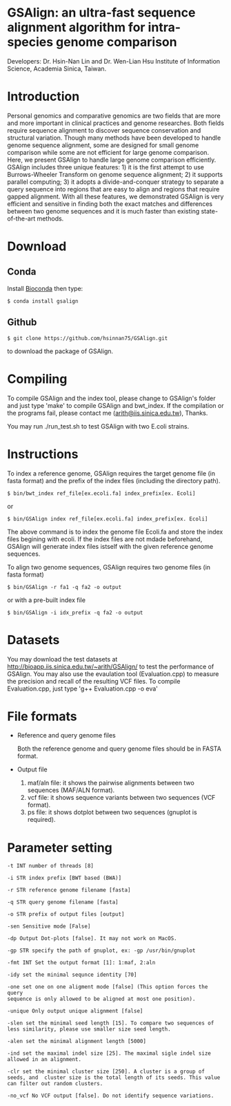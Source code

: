 GSAlign: an ultra-fast sequence alignment algorithm for intra-species genome comparison
===================

Developers: Dr. Hsin-Nan Lin and Dr. Wen-Lian Hsu Institute of Information Science, Academia Sinica, Taiwan.

# Introduction

Personal genomics and comparative genomics are two fields that are more and more important in clinical practices and genome researches. Both fields require sequence alignment to discover sequence conservation and structural variation. Though many methods have been developed to handle genome sequence alignment, some are designed for small genome comparison while some are not efficient for large genome comparison. Here, we present GSAlign to handle large genome comparison efficiently. GSAlign includes three unique features: 1) it is the first attempt to use Burrows-Wheeler Transform on genome sequence alignment; 2) it supports parallel computing; 3) it adopts a divide-and-conquer strategy to separate a query sequence into regions that are easy to align and regions that require gapped alignment. With all these features, we demonstrated GSAlign is very efficient and sensitive in finding both the exact matches and differences between two genome sequences and it is much faster than existing state-of-the-art methods. 

# Download

## Conda
Install [Bioconda](https://bioconda.github.io/user/install.html) then type:
```
$ conda install gsalign
```

## Github
  ```
  $ git clone https://github.com/hsinnan75/GSAlign.git
  ```
to download the package of GSAlign.

# Compiling

To compile GSAlign and the index tool, please change to GSAlign's folder and just type 'make' to compile GSAlign and bwt_index. If the compilation or the programs fail, please contact me (arith@iis.sinica.edu.tw), Thanks.

You may run ./run_test.sh to test GSAlign with two E.coli strains.

# Instructions

To index a reference genome, GSAlign requires the target genome file (in fasta format) and the prefix of the index files (including the directory path).

  ```
  $ bin/bwt_index ref_file[ex.ecoli.fa] index_prefix[ex. Ecoli]
  ```
or

  ```
  $ bin/GSAlign index ref_file[ex.ecoli.fa] index_prefix[ex. Ecoli]
  ```

The above command is to index the genome file Ecoli.fa and store the index files begining with ecoli.
If the index files are not mdade beforehand, GSAlign will generate index files istself with the given reference genome sequences.

To align two genome sequences, GSAlign requires two genome files (in fasta format)

  ```
  $ bin/GSAlign -r fa1 -q fa2 -o output
  ```
or with a pre-built index file

  ```
  $ bin/GSAlign -i idx_prefix -q fa2 -o output
  ```

# Datasets

You may download the test datasets at http://bioapp.iis.sinica.edu.tw/~arith/GSAlign/ to test the performance of GSAlign.
You may also use the evaulation tool (Evaluation.cpp) to measure the precision and recall of the resulting VCF files. 
To compile Evaluation.cpp, just type 'g++ Evaluation.cpp -o eva'

# File formats

- Reference and query genome files

    Both the reference genome and query genome files should be in FASTA format.

- Output file

	1. maf/aln file: it shows the pairwise alignments between two sequences (MAF/ALN format).
	2. vcf file: it shows sequence variants between two sequences (VCF format).
	3. ps  file: it shows dotplot between two sequences (gnuplot is required).

# Parameter setting

 ```
-t INT number of threads [8]

-i STR index prefix [BWT based (BWA)]

-r STR reference genome filename [fasta]

-q STR query genome filename [fasta]

-o STR prefix of output files [output]

-sen Sensitive mode [False]

-dp Output Dot-plots [false]. It may not work on MacOS.

-gp STR specify the path of gnuplot, ex: -gp /usr/bin/gnuplot

-fmt INT Set the output format [1]: 1:maf, 2:aln

-idy set the minimal sequnce identity [70]

-one set one on one aligment mode [false] (This option forces the query
sequence is only allowed to be aligned at most one position).

-unique Only output unique alignment [false]

-slen set the minimal seed length [15]. To compare two sequences of less similarity, please use smaller size seed length.

-alen set the minimal alignment length [5000]

-ind set the maximal indel size [25]. The maximal sigle indel size allowed in an alignment.

-clr set the minimal cluster size [250]. A cluster is a group of seeds, and  cluster size is the total length of its seeds. This value can filter out random clusters.

-no_vcf No VCF output [false]. Do not identify sequence variations.

  ```
